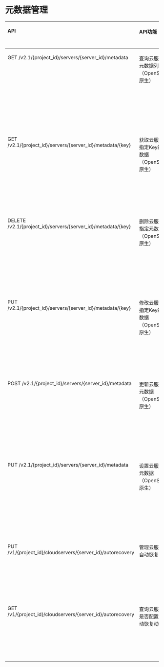 # 元数据管理<a name="ZH-CN_TOPIC_0103071516"></a>

<a name="table144485372515"></a>
<table><thead align="left"><tr id="row7456538256"><th class="cellrowborder" valign="top" width="35.64356435643564%" id="mcps1.1.5.1.1"><p id="p104512532258"><a name="p104512532258"></a><a name="p104512532258"></a>API</p>
</th>
<th class="cellrowborder" valign="top" width="18.81188118811881%" id="mcps1.1.5.1.2"><p id="p10605125713535"><a name="p10605125713535"></a><a name="p10605125713535"></a>API功能</p>
</th>
<th class="cellrowborder" valign="top" width="25.742574257425744%" id="mcps1.1.5.1.3"><p id="p84525314251"><a name="p84525314251"></a><a name="p84525314251"></a>授权项</p>
</th>
<th class="cellrowborder" valign="top" width="19.801980198019802%" id="mcps1.1.5.1.4"><p id="p11249625124315"><a name="p11249625124315"></a><a name="p11249625124315"></a>授权项作用域</p>
</th>
</tr>
</thead>
<tbody><tr id="row74519536251"><td class="cellrowborder" valign="top" width="35.64356435643564%" headers="mcps1.1.5.1.1 "><p id="p158971010202610"><a name="p158971010202610"></a><a name="p158971010202610"></a>GET /v2.1/{project_id}/servers/{server_id}/metadata</p>
</td>
<td class="cellrowborder" valign="top" width="18.81188118811881%" headers="mcps1.1.5.1.2 "><p id="p78710464433"><a name="p78710464433"></a><a name="p78710464433"></a>查询云服务器元数据列表（OpenStack原生）</p>
</td>
<td class="cellrowborder" valign="top" width="25.742574257425744%" headers="mcps1.1.5.1.3 "><a name="ul58974106263"></a><a name="ul58974106263"></a><ul id="ul58974106263"><li>ecs:servers:listMetadata</li></ul>
</td>
<td class="cellrowborder" valign="top" width="19.801980198019802%" headers="mcps1.1.5.1.4 "><a name="ul0489728233"></a><a name="ul0489728233"></a><ul id="ul0489728233"><li>支持：</li></ul>
<p id="p4505928837"><a name="p4505928837"></a><a name="p4505928837"></a>项目(Project)</p>
<p id="p1950519283318"><a name="p1950519283318"></a><a name="p1950519283318"></a></p>
<a name="ul950582810311"></a><a name="ul950582810311"></a><ul id="ul950582810311"><li>不支持：</li></ul>
<p id="p250522819317"><a name="p250522819317"></a><a name="p250522819317"></a>企业项目(Enterprise Project)</p>
</td>
</tr>
<tr id="row154545313252"><td class="cellrowborder" valign="top" width="35.64356435643564%" headers="mcps1.1.5.1.1 "><p id="p1489731013268"><a name="p1489731013268"></a><a name="p1489731013268"></a>GET /v2.1/{project_id}/servers/{server_id}/metadata/{key}</p>
</td>
<td class="cellrowborder" valign="top" width="18.81188118811881%" headers="mcps1.1.5.1.2 "><p id="p087124612434"><a name="p087124612434"></a><a name="p087124612434"></a>获取云服务器指定Key的元数据（OpenStack原生）</p>
</td>
<td class="cellrowborder" valign="top" width="25.742574257425744%" headers="mcps1.1.5.1.3 "><a name="ul289781082619"></a><a name="ul289781082619"></a><ul id="ul289781082619"><li>ecs:servers:getMetadata</li></ul>
</td>
<td class="cellrowborder" valign="top" width="19.801980198019802%" headers="mcps1.1.5.1.4 "><a name="ul121568314614"></a><a name="ul121568314614"></a><ul id="ul121568314614"><li>支持：</li></ul>
<p id="p20172231366"><a name="p20172231366"></a><a name="p20172231366"></a>项目(Project)</p>
<p id="p1017203111615"><a name="p1017203111615"></a><a name="p1017203111615"></a></p>
<a name="ul217253111616"></a><a name="ul217253111616"></a><ul id="ul217253111616"><li>不支持：</li></ul>
<p id="p1617210317615"><a name="p1617210317615"></a><a name="p1617210317615"></a>企业项目(Enterprise Project)</p>
</td>
</tr>
<tr id="row1745115392512"><td class="cellrowborder" valign="top" width="35.64356435643564%" headers="mcps1.1.5.1.1 "><p id="p689781014264"><a name="p689781014264"></a><a name="p689781014264"></a>DELETE /v2.1/{project_id}/servers/{server_id}/metadata/{key}</p>
</td>
<td class="cellrowborder" valign="top" width="18.81188118811881%" headers="mcps1.1.5.1.2 "><p id="p8871646154319"><a name="p8871646154319"></a><a name="p8871646154319"></a>删除云服务器指定元数据（OpenStack原生）</p>
</td>
<td class="cellrowborder" valign="top" width="25.742574257425744%" headers="mcps1.1.5.1.3 "><a name="ul198970103261"></a><a name="ul198970103261"></a><ul id="ul198970103261"><li>ecs:servers:setMetadata</li></ul>
</td>
<td class="cellrowborder" valign="top" width="19.801980198019802%" headers="mcps1.1.5.1.4 "><a name="ul1514211409616"></a><a name="ul1514211409616"></a><ul id="ul1514211409616"><li>支持：</li></ul>
<p id="p3142140264"><a name="p3142140264"></a><a name="p3142140264"></a>项目(Project)</p>
<p id="p151428409616"><a name="p151428409616"></a><a name="p151428409616"></a></p>
<a name="ul9142740961"></a><a name="ul9142740961"></a><ul id="ul9142740961"><li>不支持：</li></ul>
<p id="p8142540261"><a name="p8142540261"></a><a name="p8142540261"></a>企业项目(Enterprise Project)</p>
</td>
</tr>
<tr id="row54513538256"><td class="cellrowborder" valign="top" width="35.64356435643564%" headers="mcps1.1.5.1.1 "><p id="p5897610132616"><a name="p5897610132616"></a><a name="p5897610132616"></a>PUT /v2.1/{project_id}/servers/{server_id}/metadata/{key}</p>
</td>
<td class="cellrowborder" valign="top" width="18.81188118811881%" headers="mcps1.1.5.1.2 "><p id="p1487115466433"><a name="p1487115466433"></a><a name="p1487115466433"></a>修改云服务器指定Key的元数据（OpenStack原生）</p>
</td>
<td class="cellrowborder" valign="top" width="25.742574257425744%" headers="mcps1.1.5.1.3 "><a name="ul58974107265"></a><a name="ul58974107265"></a><ul id="ul58974107265"><li>ecs:servers:setMetadata</li></ul>
</td>
<td class="cellrowborder" valign="top" width="19.801980198019802%" headers="mcps1.1.5.1.4 "><a name="ul17844344162"></a><a name="ul17844344162"></a><ul id="ul17844344162"><li>支持：</li></ul>
<p id="p17860164413618"><a name="p17860164413618"></a><a name="p17860164413618"></a>项目(Project)</p>
<p id="p16860114412616"><a name="p16860114412616"></a><a name="p16860114412616"></a></p>
<a name="ul9860164411614"></a><a name="ul9860164411614"></a><ul id="ul9860164411614"><li>不支持：</li></ul>
<p id="p1986019446611"><a name="p1986019446611"></a><a name="p1986019446611"></a>企业项目(Enterprise Project)</p>
</td>
</tr>
<tr id="row1745205314257"><td class="cellrowborder" valign="top" width="35.64356435643564%" headers="mcps1.1.5.1.1 "><p id="p12898131011269"><a name="p12898131011269"></a><a name="p12898131011269"></a>POST /v2.1/{project_id}/servers/{server_id}/metadata</p>
</td>
<td class="cellrowborder" valign="top" width="18.81188118811881%" headers="mcps1.1.5.1.2 "><p id="p787164611439"><a name="p787164611439"></a><a name="p787164611439"></a>更新云服务器元数据（OpenStack原生）</p>
</td>
<td class="cellrowborder" valign="top" width="25.742574257425744%" headers="mcps1.1.5.1.3 "><a name="ul7898710162612"></a><a name="ul7898710162612"></a><ul id="ul7898710162612"><li>ecs:servers:setMetadata</li></ul>
</td>
<td class="cellrowborder" valign="top" width="19.801980198019802%" headers="mcps1.1.5.1.4 "><a name="ul3516946562"></a><a name="ul3516946562"></a><ul id="ul3516946562"><li>支持：</li></ul>
<p id="p75324466617"><a name="p75324466617"></a><a name="p75324466617"></a>项目(Project)</p>
<p id="p25329468610"><a name="p25329468610"></a><a name="p25329468610"></a></p>
<a name="ul55324463616"></a><a name="ul55324463616"></a><ul id="ul55324463616"><li>不支持：</li></ul>
<p id="p1553216461963"><a name="p1553216461963"></a><a name="p1553216461963"></a>企业项目(Enterprise Project)</p>
</td>
</tr>
<tr id="row7451153152518"><td class="cellrowborder" valign="top" width="35.64356435643564%" headers="mcps1.1.5.1.1 "><p id="p0898410112619"><a name="p0898410112619"></a><a name="p0898410112619"></a>PUT /v2.1/{project_id}/servers/{server_id}/metadata</p>
</td>
<td class="cellrowborder" valign="top" width="18.81188118811881%" headers="mcps1.1.5.1.2 "><p id="p5871114624314"><a name="p5871114624314"></a><a name="p5871114624314"></a>设置云服务器元数据（OpenStack原生）</p>
</td>
<td class="cellrowborder" valign="top" width="25.742574257425744%" headers="mcps1.1.5.1.3 "><a name="ul88981010182619"></a><a name="ul88981010182619"></a><ul id="ul88981010182619"><li>ecs:servers:setMetadata</li><li>ecs:servers:get</li></ul>
</td>
<td class="cellrowborder" valign="top" width="19.801980198019802%" headers="mcps1.1.5.1.4 "><a name="ul59225481565"></a><a name="ul59225481565"></a><ul id="ul59225481565"><li>支持：</li></ul>
<p id="p2092264811617"><a name="p2092264811617"></a><a name="p2092264811617"></a>项目(Project)</p>
<p id="p1692219481564"><a name="p1692219481564"></a><a name="p1692219481564"></a></p>
<a name="ul12922848869"></a><a name="ul12922848869"></a><ul id="ul12922848869"><li>不支持：</li></ul>
<p id="p99226485614"><a name="p99226485614"></a><a name="p99226485614"></a>企业项目(Enterprise Project)</p>
</td>
</tr>
<tr id="row12910751192118"><td class="cellrowborder" valign="top" width="35.64356435643564%" headers="mcps1.1.5.1.1 "><p id="p5112171122214"><a name="p5112171122214"></a><a name="p5112171122214"></a>PUT /v1/{project_id}/cloudservers/{server_id}/autorecovery</p>
</td>
<td class="cellrowborder" valign="top" width="18.81188118811881%" headers="mcps1.1.5.1.2 "><p id="p58711146174315"><a name="p58711146174315"></a><a name="p58711146174315"></a>管理云服务器自动恢复动作</p>
</td>
<td class="cellrowborder" valign="top" width="25.742574257425744%" headers="mcps1.1.5.1.3 "><a name="ul611216112224"></a><a name="ul611216112224"></a><ul id="ul611216112224"><li>ecs:cloudServers:setAutoRecovery</li></ul>
</td>
<td class="cellrowborder" valign="top" width="19.801980198019802%" headers="mcps1.1.5.1.4 "><a name="ul13703155018619"></a><a name="ul13703155018619"></a><ul id="ul13703155018619"><li>支持：</li></ul>
<p id="p77031501365"><a name="p77031501365"></a><a name="p77031501365"></a>项目(Project)</p>
<p id="p27032507619"><a name="p27032507619"></a><a name="p27032507619"></a>企业项目(Enterprise Project)</p>
</td>
</tr>
<tr id="row5416859112120"><td class="cellrowborder" valign="top" width="35.64356435643564%" headers="mcps1.1.5.1.1 "><p id="p17112151192212"><a name="p17112151192212"></a><a name="p17112151192212"></a>GET /v1/{project_id}/cloudservers/{server_id}/autorecovery</p>
</td>
<td class="cellrowborder" valign="top" width="18.81188118811881%" headers="mcps1.1.5.1.2 "><p id="p58719461431"><a name="p58719461431"></a><a name="p58719461431"></a>查询云服务器是否配置了自动恢复动作</p>
</td>
<td class="cellrowborder" valign="top" width="25.742574257425744%" headers="mcps1.1.5.1.3 "><a name="ul1511215112228"></a><a name="ul1511215112228"></a><ul id="ul1511215112228"><li>ecs:cloudServers:getAutoRecovery</li></ul>
</td>
<td class="cellrowborder" valign="top" width="19.801980198019802%" headers="mcps1.1.5.1.4 "><a name="ul43280521466"></a><a name="ul43280521466"></a><ul id="ul43280521466"><li>支持：</li></ul>
<p id="p1032815215610"><a name="p1032815215610"></a><a name="p1032815215610"></a>项目(Project)</p>
<p id="p1132815521367"><a name="p1132815521367"></a><a name="p1132815521367"></a>企业项目(Enterprise Project)</p>
</td>
</tr>
</tbody>
</table>

